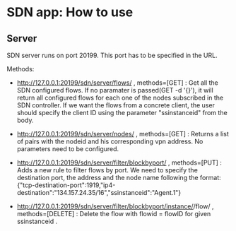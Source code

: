 # SDN app: How to use

## Server

SDN server runs on port 20199. This port has to be specified in the URL.

Methods:

+ http://127.0.0.1:20199/sdn/server/flows/ , methods=[GET] : Get all the SDN configured flows. If no paramater is passed(GET -d '{}'), it will return all configured flows for each one of the nodes subscribed in the SDN controller. If we want the flows from a concrete client, the user should specify the client ID using the parameter "ssinstanceid" from the body.


+ http://127.0.0.1:20199/sdn/server/nodes/ , methods=[GET] : Returns a list of pairs with the nodeid and his corresponding vpn address. No parameters need to be configured.

+ http://127.0.0.1:20199/sdn/server/filter/blockbyport/ , methods=[PUT] : Adds a new rule to filter flows by port. We need to specify the destination port, the address and the node name following the format: 
{"tcp-destination-port":1919,"ip4-destination":"134.157.24.35/16","ssinstanceid":"Agent.1"}

+ http://127.0.0.1:20199/sdn/server/filter/blockbyport/instance/<ssinstanceid>/flow/<flowID>  , methods=[DELETE] : Delete the flow with flowid = flowID for given ssinstanceid . 